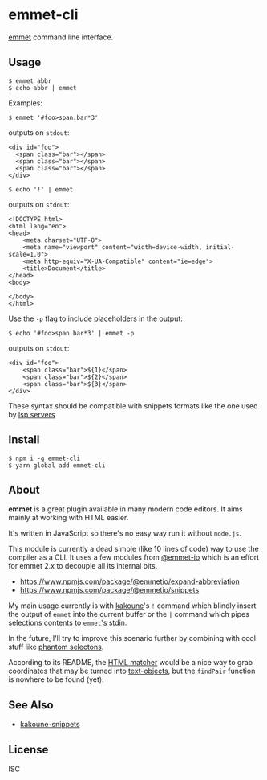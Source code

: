 # emmet-cli

[emmet](https://emmet.io/) command line interface.

## Usage

```
$ emmet abbr
$ echo abbr | emmet
```

Examples:

```
$ emmet '#foo>span.bar*3'
```

outputs on `stdout`:

```
<div id="foo">
  <span class="bar"></span>
  <span class="bar"></span>
  <span class="bar"></span>
</div>

```

```
$ echo '!' | emmet
```

outputs on `stdout`:

```
<!DOCTYPE html>
<html lang="en">
<head>
	<meta charset="UTF-8">
	<meta name="viewport" content="width=device-width, initial-scale=1.0">
	<meta http-equiv="X-UA-Compatible" content="ie=edge">
	<title>Document</title>
</head>
<body>
	
</body>
</html>
```

Use the `-p` flag to include placeholders in the output:

```
$ echo '#foo>span.bar*3' | emmet -p
```

outputs on `stdout`:

```
<div id="foo">
	<span class="bar">${1}</span>
	<span class="bar">${2}</span>
	<span class="bar">${3}</span>
</div>
```

These syntax should be compatible with snippets formats like the
one used by [lsp servers](https://github.com/Microsoft/language-server-protocol/blob/master/snippetSyntax.md)

## Install

```
$ npm i -g emmet-cli
$ yarn global add emmet-cli
```

## About

**emmet** is a great plugin available in many modern code editors.
It aims mainly at working with HTML easier.

It's written in JavaScript so there's no easy way run it without `node.js`.

This module is currently a dead simple (like 10 lines of code) way to use the compiler
as a CLI. It uses a few modules from [@emmet-io](https://www.npmjs.com/~emmetio) which
is an effort for emmet 2.x to decouple all its internal bits.

- https://www.npmjs.com/package/@emmetio/expand-abbreviation
- https://www.npmjs.com/package/@emmetio/snippets

My main usage currently is with [kakoune](http://kakoune.org)'s `!` command which
blindly insert the output of `emmet` into the current buffer or the `|` command which
pipes selections contents to `emmet`'s stdin.

In the future, I'll try to improve this scenario further by combining with cool stuff
like [phantom selectons](https://github.com/occivink/kakoune-phantom-selection).

According to its README, the [HTML matcher](https://www.npmjs.com/package/@emmetio/html-matcher)
would be a nice way to grab coordinates that may be turned into [text-objects](https://github.com/Delapouite/kakoune-text-objects),
but the `findPair` function is nowhere to be found (yet).

## See Also

- [kakoune-snippets](https://github.com/JJK96/kakoune-snippets)

## License

ISC
